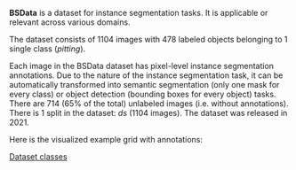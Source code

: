 **BSData** is a dataset for instance segmentation tasks. It is applicable or relevant across various domains.

The dataset consists of 1104 images with 478 labeled objects belonging to 1 single class (*pitting*).

Each image in the BSData dataset has pixel-level instance segmentation annotations. Due to the nature of the instance segmentation task, it can be automatically transformed into semantic segmentation (only one mask for every class) or object detection (bounding boxes for every object) tasks. There are 714 (65% of the total) unlabeled images (i.e. without annotations). There is 1 split in the dataset: *ds* (1104 images). The dataset was released in 2021.

Here is the visualized example grid with annotations:

[Dataset classes](https://github.com/dataset-ninja/bsdata/raw/main/visualizations/horizontal_grid.webm)
